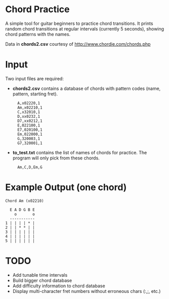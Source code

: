 Chord Practice
==============

A simple tool for guitar beginners to practice chord transitions. It prints
random chord transitions at regular intervals (currently 5 seconds), showing
chord patterns with the names.

Data in **chords2.csv** courtesy of http://www.chordie.com/chords.php

Input
=====

Two input files are required:

* **chords2.csv** contains a database of chords with pattern codes (name,
  pattern, starting fret).

        A,x02220,1
        Am,x02210,1
        C,x32010,1
        D,xx0232,1
        D7,xx0212,1
        E,022100,1
        E7,020100,1
        Em,022000,1
        G,320003,1
        G7,320001,1

* **to\_test.txt** contains the list of names of chords for practice. The program will
only pick from these chords.

        Am,C,D,Em,G


Example Output (one chord)
==========================

    Chord Am (x02210)
    
      E A D G B E
        o       o
      -----------
    1 | | | | * |
    2 | | * * | |
    3 | | | | | |
    4 | | | | | |
    5 | | | | | |

TODO
====
* Add tunable time intervals
* Build bigger chord database
* Add difficulty information to chord database
* Display multi-character fret numbers without erroneous chars (:,;, etc.)
